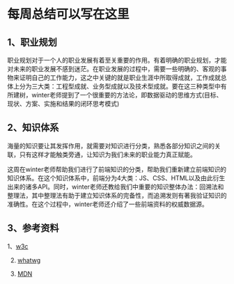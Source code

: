 # 每周总结可以写在这里
## 1、职业规划
职业规划对于一个人的职业发展有着至关重要的作用。有着明确的职业规划，才能对未来的职业发展不感到迷茫。在职业发展的过程中，需要一些明确的、客观的事物来证明自己的工作能力，这之中关键的就是职业生涯中所取得成就，工作成就总体上分为三大类：工程型成就、业务型成就以及技术型成就。要在这三种类型中有所建树，winter老师提到了一个很重要的方法论，即数据驱动的思维方式(目标、现状、方案、实施和结果的闭环思考模式)
## 2、知识体系
海量的知识要让其发挥作用，就需要对知识进行分类，熟悉各部分知识之间的关联，只有这样才能触类旁通，让知识为我们未来的职业能力真正赋能。 

这周在winter老师帮助我们进行了前端知识的分类，帮助我们重新建立前端知识的知识体系。在这个知识体系中，前端分为4大类：JS、CSS、HTML以及由此衍生出来的诸多API。同时，winter老师还教给我们中重要的知识整体办法：回溯法和整理法，其中整理法有助于建立知识体系的完备性，而追溯发则有著我验证知识的准确性。在这个过程中，winter老师还介绍了一些前端资料的权威数据源。  

## 3、参考资料
1、[w3c](https://www.w3.org/)  

2. [whatwg](https://whatwg.org/)  

3. [MDN](https://developer.mozilla.org/en-US/docs/Web)  

